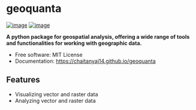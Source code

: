 # geoquanta


[![image](https://img.shields.io/pypi/v/geoquanta.svg)](https://pypi.python.org/pypi/geoquanta)
[![image](https://img.shields.io/conda/vn/conda-forge/geoquanta.svg)](https://anaconda.org/conda-forge/geoquanta)


**A python package for geospatial analysis, offering a wide range of tools and functionalities for working with geographic data.**


-   Free software: MIT License
-   Documentation: https://chaitanyaj14.github.io/geoquanta
    

## Features

-   Visualizing vector and raster data
-   Analyzing vector and raster data

